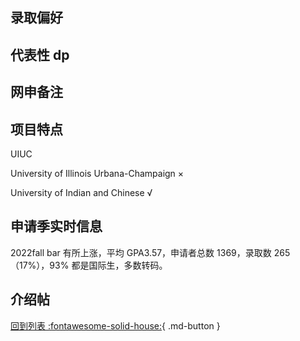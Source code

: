 ## 录取偏好

## 代表性 dp

## 网申备注

## 项目特点

UIUC

University of Illinois Urbana-Champaign ×

University of Indian and Chinese √

## 申请季实时信息

2022fall bar 有所上涨，平均 GPA3.57，申请者总数 1369，录取数 265（17%），93% 都是国际生，多数转码。

## 介绍帖

[回到列表 :fontawesome-solid-house:](grade.md){ .md-button }
